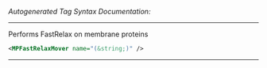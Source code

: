 <!-- THIS IS AN AUTOGENERATED FILE: Don't edit it directly, instead change the schema definition in the code itself. -->

_Autogenerated Tag Syntax Documentation:_

---
Performs FastRelax on membrane proteins

```xml
<MPFastRelaxMover name="(&string;)" />
```



---
